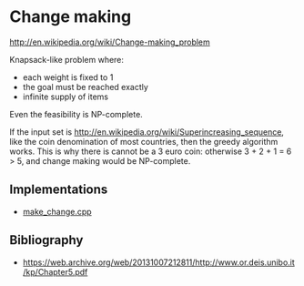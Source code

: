 # Change making

<http://en.wikipedia.org/wiki/Change-making_problem>

Knapsack-like problem where:

- each weight is fixed to 1
- the goal must be reached exactly
- infinite supply of items

Even the feasibility is NP-complete.

If the input set is <http://en.wikipedia.org/wiki/Superincreasing_sequence>, like the coin denomination of most countries, then the greedy algorithm works. This is why there is cannot be a 3 euro coin: otherwise 3 + 2 + 1 = 6 > 5, and change making would be NP-complete.

## Implementations

- [make_change.cpp](src/cpp/make_change.cpp)

## Bibliography

- <https://web.archive.org/web/20131007212811/http://www.or.deis.unibo.it/kp/Chapter5.pdf>

